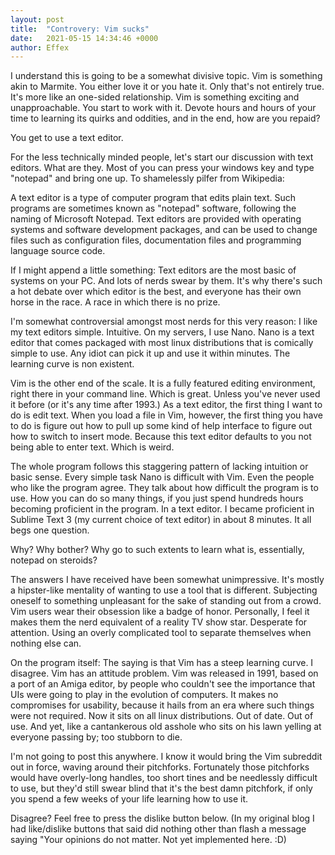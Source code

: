 ```yaml
---
layout: post
title:  "Controvery: Vim sucks"
date:   2021-05-15 14:34:46 +0000
author: Effex
---
```


I understand this is going to be a somewhat divisive topic. Vim is something akin to Marmite. You either love it or you hate it. Only that's not entirely true. It's more like an one-sided relationship. Vim is something exciting and unapproachable. You start to work with it. Devote hours and hours of your time to learning its quirks and oddities, and in the end, how are you repaid?

You get to use a text editor.

For the less technically minded people, let's start our discussion with text editors. What are they. Most of you can press your windows key and type "notepad" and bring one up. To shamelessly pilfer from Wikipedia:

A text editor is a type of computer program that edits plain text. Such programs are sometimes known as "notepad" software, following the naming of Microsoft Notepad. Text editors are provided with operating systems and software development packages, and can be used to change files such as configuration files, documentation files and programming language source code.

If I might append a little something: Text editors are the most basic of systems on your PC. And lots of nerds swear by them. It's why there's such a hot debate over which editor is the best, and everyone has their own horse in the race. A race in which there is no prize.

I'm somewhat controversial amongst most nerds for this very reason: I like my text editors simple. Intuitive. On my servers, I use Nano. Nano is a text editor that comes packaged with most linux distributions that is comically simple to use. Any idiot can pick it up and use it within minutes. The learning curve is non existent.

Vim is the other end of the scale. It is a fully featured editing environment, right there in your command line. Which is great. Unless you've never used it before (or it's any time after 1993.) As a text editor, the first thing I want to do is edit text. When you load a file in Vim, however, the first thing you have to do is figure out how to pull up some kind of help interface to figure out how to switch to insert mode. Because this text editor defaults to you not being able to enter text. Which is weird.

The whole program follows this staggering pattern of lacking intuition or basic sense. Every simple task Nano is difficult with Vim. Even the people who like the program agree. They talk about how difficult the program is to use. How you can do so many things, if you just spend hundreds hours becoming proficient in the program. In a text editor. I became proficient in Sublime Text 3 (my current choice of text editor) in about 8 minutes. It all begs one question.

Why? Why bother? Why go to such extents to learn what is, essentially, notepad on steroids?

The answers I have received have been somewhat unimpressive. It's mostly a hipster-like mentality of wanting to use a tool that is different. Subjecting oneself to something unpleasant for the sake of standing out from a crowd. Vim users wear their obsession like a badge of honor. Personally, I feel it makes them the nerd equivalent of a reality TV show star. Desperate for attention. Using an overly complicated tool to separate themselves when nothing else can.

On the program itself: The saying is that Vim has a steep learning curve. I disagree. Vim has an attitude problem. Vim was released in 1991, based on a port of an Amiga editor, by people who couldn't see the importance that UIs were going to play in the evolution of computers. It makes no compromises for usability, because it hails from an era where such things were not required. Now it sits on all linux distributions. Out of date. Out of use. And yet, like a cantankerous old asshole who sits on his lawn yelling at everyone passing by; too stubborn to die.

I'm not going to post this anywhere. I know it would bring the Vim subreddit out in force, waving around their pitchforks. Fortunately those pitchforks would have overly-long handles, too short tines and be needlessly difficult to use, but they'd still swear blind that it's the best damn pitchfork, if only you spend a few weeks of your life learning how to use it.

Disagree? Feel free to press the dislike button below. (In my original blog I had like/dislike buttons that said did nothing other than flash a message saying "Your opinions do not matter. Not yet implemented here. :D)

